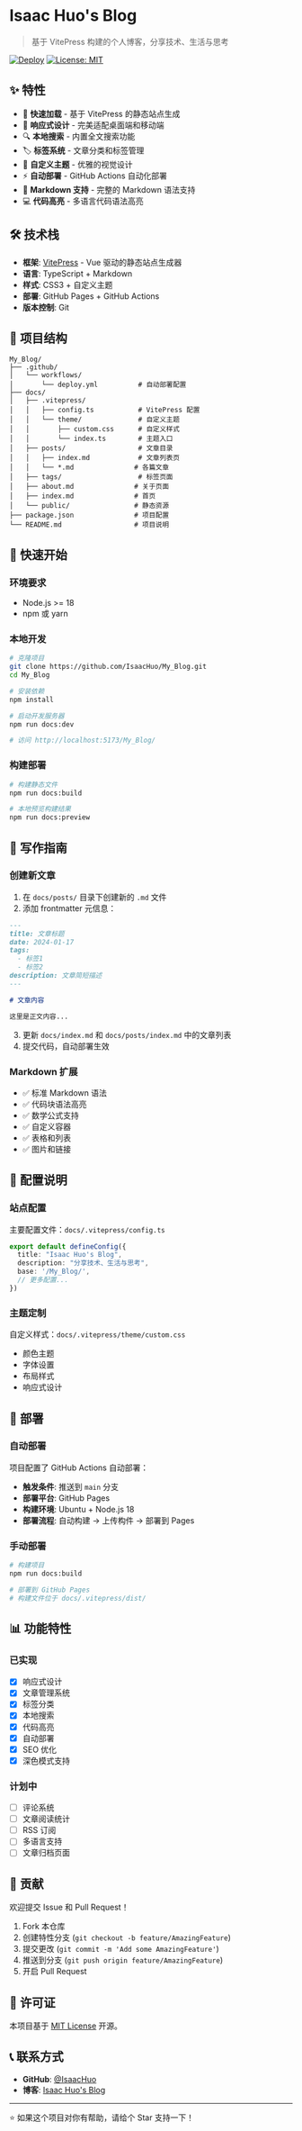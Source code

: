 # Isaac Huo's Blog

> 基于 VitePress 构建的个人博客，分享技术、生活与思考

[![Deploy](https://github.com/IsaacHuo/My_Blog/actions/workflows/deploy.yml/badge.svg)](https://github.com/IsaacHuo/My_Blog/actions/workflows/deploy.yml)
[![License: MIT](https://img.shields.io/badge/License-MIT-yellow.svg)](https://opensource.org/licenses/MIT)


## ✨ 特性

- 🚀 **快速加载** - 基于 VitePress 的静态站点生成
- 📱 **响应式设计** - 完美适配桌面端和移动端
- 🔍 **本地搜索** - 内置全文搜索功能
- 🏷️ **标签系统** - 文章分类和标签管理
- 🎨 **自定义主题** - 优雅的视觉设计
- ⚡ **自动部署** - GitHub Actions 自动化部署
- 📝 **Markdown 支持** - 完整的 Markdown 语法支持
- 💻 **代码高亮** - 多语言代码语法高亮

## 🛠️ 技术栈

- **框架**: [VitePress](https://vitepress.dev/) - Vue 驱动的静态站点生成器
- **语言**: TypeScript + Markdown
- **样式**: CSS3 + 自定义主题
- **部署**: GitHub Pages + GitHub Actions
- **版本控制**: Git

## 📁 项目结构

```
My_Blog/
├── .github/
│   └── workflows/
│       └── deploy.yml          # 自动部署配置
├── docs/
│   ├── .vitepress/
│   │   ├── config.ts           # VitePress 配置
│   │   └── theme/              # 自定义主题
│   │       ├── custom.css      # 自定义样式
│   │       └── index.ts        # 主题入口
│   ├── posts/                  # 文章目录
│   │   ├── index.md            # 文章列表页
│   │   └── *.md               # 各篇文章
│   ├── tags/                   # 标签页面
│   ├── about.md               # 关于页面
│   ├── index.md               # 首页
│   └── public/                # 静态资源
├── package.json               # 项目配置
└── README.md                  # 项目说明
```

## 🚀 快速开始

### 环境要求

- Node.js >= 18
- npm 或 yarn

### 本地开发

```bash
# 克隆项目
git clone https://github.com/IsaacHuo/My_Blog.git
cd My_Blog

# 安装依赖
npm install

# 启动开发服务器
npm run docs:dev

# 访问 http://localhost:5173/My_Blog/
```

### 构建部署

```bash
# 构建静态文件
npm run docs:build

# 本地预览构建结果
npm run docs:preview
```

## 📝 写作指南

### 创建新文章

1. 在 `docs/posts/` 目录下创建新的 `.md` 文件
2. 添加 frontmatter 元信息：

```markdown
---
title: 文章标题
date: 2024-01-17
tags:
  - 标签1
  - 标签2
description: 文章简短描述
---

# 文章内容

这里是正文内容...
```

3. 更新 `docs/index.md` 和 `docs/posts/index.md` 中的文章列表
4. 提交代码，自动部署生效

### Markdown 扩展

- ✅ 标准 Markdown 语法
- ✅ 代码块语法高亮
- ✅ 数学公式支持
- ✅ 自定义容器
- ✅ 表格和列表
- ✅ 图片和链接

## 🔧 配置说明

### 站点配置

主要配置文件：`docs/.vitepress/config.ts`

```typescript
export default defineConfig({
  title: "Isaac Huo's Blog",
  description: "分享技术、生活与思考",
  base: '/My_Blog/',
  // 更多配置...
})
```

### 主题定制

自定义样式：`docs/.vitepress/theme/custom.css`

- 颜色主题
- 字体设置
- 布局样式
- 响应式设计

## 🚀 部署

### 自动部署

项目配置了 GitHub Actions 自动部署：

- **触发条件**: 推送到 `main` 分支
- **部署平台**: GitHub Pages
- **构建环境**: Ubuntu + Node.js 18
- **部署流程**: 自动构建 → 上传构件 → 部署到 Pages

### 手动部署

```bash
# 构建项目
npm run docs:build

# 部署到 GitHub Pages
# 构建文件位于 docs/.vitepress/dist/
```

## 📊 功能特性

### 已实现

- [x] 响应式设计
- [x] 文章管理系统
- [x] 标签分类
- [x] 本地搜索
- [x] 代码高亮
- [x] 自动部署
- [x] SEO 优化
- [x] 深色模式支持

### 计划中

- [ ] 评论系统
- [ ] 文章阅读统计
- [ ] RSS 订阅
- [ ] 多语言支持
- [ ] 文章归档页面

## 🤝 贡献

欢迎提交 Issue 和 Pull Request！

1. Fork 本仓库
2. 创建特性分支 (`git checkout -b feature/AmazingFeature`)
3. 提交更改 (`git commit -m 'Add some AmazingFeature'`)
4. 推送到分支 (`git push origin feature/AmazingFeature`)
5. 开启 Pull Request

## 📄 许可证

本项目基于 [MIT License](https://opensource.org/licenses/MIT) 开源。

## 📞 联系方式

- **GitHub**: [@IsaacHuo](https://github.com/IsaacHuo)
- **博客**: [Isaac Huo's Blog](https://isaachuo.github.io/My_Blog/)

---

⭐ 如果这个项目对你有帮助，请给个 Star 支持一下！

